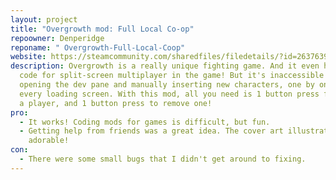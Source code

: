 ```yaml
---
layout: project
title: "Overgrowth mod: Full Local Co-op"
repoowner: Denperidge
reponame: " Overgrowth-Full-Local-Coop"
website: https://steamcommunity.com/sharedfiles/filedetails/?id=2637639111
description: Overgrowth is a really unique fighting game. And it even has the
  code for split-screen multiplayer in the game! But it's inaccessible without
  opening the dev pane and manually inserting new characters, one by one, after
  every loading screen. With this mod, all you need is 1 button press for adding
  a player, and 1 button press to remove one!
pro:
  - It works! Coding mods for games is difficult, but fun.
  - Getting help from friends was a great idea. The cover art illustration is
    adorable!
con:
  - There were some small bugs that I didn't get around to fixing.
---
```

